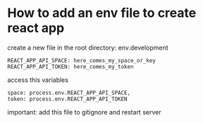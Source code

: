 # How to add an env file to create react app

create a new file in the root directory: env.development

```
REACT_APP_API_SPACE: here_comes_my_space_or_key
REACT_APP_API_TOKEN: here_comes_my_token
```

access this variables

```
space: process.env.REACT_APP_API_SPACE,
token: process.env.REACT_APP_API_TOKEN
```

important: add this file to gitignore and restart server
